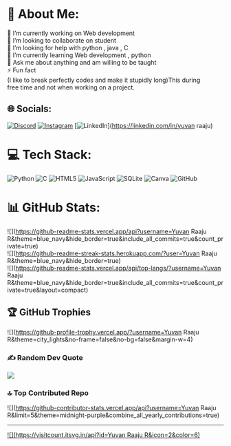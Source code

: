 # 💫 About Me:
🔭 I’m currently working on Web development  <br>👯 I’m looking to collaborate on student<br>🤝 I’m looking for help with python , java , C<br>🌱 I’m currently learning Web development , python<br>💬 Ask me about anything and am willing to be taught  <br>⚡ Fun fact<br>(I like to break perfectly codes and make it stupidly long)This during <br>free time and not when working on a project. 


## 🌐 Socials:
[![Discord](https://img.shields.io/badge/Discord-%237289DA.svg?logo=discord&logoColor=white)](https://discord.gg/nukabone) [![Instagram](https://img.shields.io/badge/Instagram-%23E4405F.svg?logo=Instagram&logoColor=white)](https://instagram.com/yuvan_rr) [![LinkedIn](https://img.shields.io/badge/LinkedIn-%230077B5.svg?logo=linkedin&logoColor=white)](https://linkedin.com/in/yuvan raaju) 

# 💻 Tech Stack:
![Python](https://img.shields.io/badge/python-3670A0?style=for-the-badge&logo=python&logoColor=ffdd54) ![C](https://img.shields.io/badge/c-%2300599C.svg?style=for-the-badge&logo=c&logoColor=white) ![HTML5](https://img.shields.io/badge/html5-%23E34F26.svg?style=for-the-badge&logo=html5&logoColor=white) ![JavaScript](https://img.shields.io/badge/javascript-%23323330.svg?style=for-the-badge&logo=javascript&logoColor=%23F7DF1E) ![SQLite](https://img.shields.io/badge/sqlite-%2307405e.svg?style=for-the-badge&logo=sqlite&logoColor=white) ![Canva](https://img.shields.io/badge/Canva-%2300C4CC.svg?style=for-the-badge&logo=Canva&logoColor=white) ![GitHub](https://img.shields.io/badge/github-%23121011.svg?style=for-the-badge&logo=github&logoColor=white)
# 📊 GitHub Stats:
![](https://github-readme-stats.vercel.app/api?username=Yuvan Raaju R&theme=blue_navy&hide_border=true&include_all_commits=true&count_private=true)<br/>
![](https://github-readme-streak-stats.herokuapp.com/?user=Yuvan Raaju R&theme=blue_navy&hide_border=true)<br/>
![](https://github-readme-stats.vercel.app/api/top-langs/?username=Yuvan Raaju R&theme=blue_navy&hide_border=true&include_all_commits=true&count_private=true&layout=compact)

## 🏆 GitHub Trophies
![](https://github-profile-trophy.vercel.app/?username=Yuvan Raaju R&theme=city_lights&no-frame=false&no-bg=false&margin-w=4)

### ✍️ Random Dev Quote
![](https://quotes-github-readme.vercel.app/api?type=horizontal&theme=dark)

### 🔝 Top Contributed Repo
![](https://github-contributor-stats.vercel.app/api?username=Yuvan Raaju R&limit=5&theme=midnight-purple&combine_all_yearly_contributions=true)

---
[![](https://visitcount.itsvg.in/api?id=Yuvan Raaju R&icon=2&color=6)](https://visitcount.itsvg.in)

<!-- Proudly created with GPRM ( https://gprm.itsvg.in ) -->